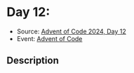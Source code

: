 # Day 12: 

- Source: [Advent of Code 2024, Day 12](https://adventofcode.com/2024/day/12)
- Event: [Advent of Code](https://adventofcode.com/)

## Description
